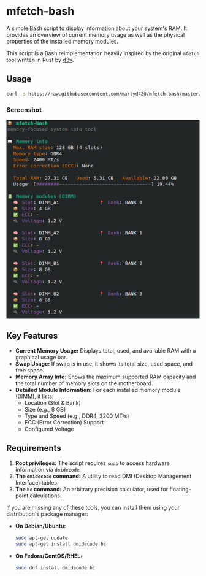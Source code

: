 
# mfetch-bash

A simple Bash script to display information about your system's RAM. It provides an overview of current memory usage as well as the physical properties of the installed memory modules.

This script is a Bash reimplementation heavily inspired by the original `mfetch` tool written in Rust by [d3v](https://github.com/xdearboy/mfetch).

## Usage

```bash
curl -s https://raw.githubusercontent.com/martyd420/mfetch-bash/master/mfetch.sh | sudo bash
```

### Screenshot

![Screenshot](screenshot.png)

## Key Features

-   **Current Memory Usage:** Displays total, used, and available RAM with a graphical usage bar.
-   **Swap Usage:** If swap is in use, it shows its total size, used space, and free space.
-   **Memory Array Info:** Shows the maximum supported RAM capacity and the total number of memory slots on the motherboard.
-   **Detailed Module Information:** For each installed memory module (DIMM), it lists:
    -   Location (Slot & Bank)
    -   Size (e.g., 8 GB)
    -   Type and Speed (e.g., DDR4, 3200 MT/s)
    -   ECC (Error Correction) Support
    -   Configured Voltage

## Requirements

1.  **Root privileges:** The script requires `sudo` to access hardware information via `dmidecode`.
2.  **The `dmidecode` command:** A utility to read DMI (Desktop Management Interface) tables.
3.  **The `bc` command:** An arbitrary precision calculator, used for floating-point calculations.

If you are missing any of these tools, you can install them using your distribution's package manager:

-   **On Debian/Ubuntu:**
    ```bash
    sudo apt-get update
    sudo apt-get install dmidecode bc
    ```
-   **On Fedora/CentOS/RHEL:**
    ```bash
    sudo dnf install dmidecode bc
    ```
